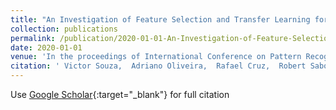 ```yaml
---
title: "An Investigation of Feature Selection and Transfer Learning for Writer-Independent Offline Handwritten Signature Verification"
collection: publications
permalink: /publication/2020-01-01-An-Investigation-of-Feature-Selection-and-Transfer-Learning-for-Writer-Independent-Offline-Handwritten-Signature-Verification
date: 2020-01-01
venue: 'In the proceedings of International Conference on Pattern Recognition (ICPR)'
citation: ' Victor Souza,  Adriano Oliveira,  Rafael Cruz,  Robert Sabourin, &quot;An Investigation of Feature Selection and Transfer Learning for Writer-Independent Offline Handwritten Signature Verification.&quot; In the proceedings of International Conference on Pattern Recognition (ICPR), 2020.'
---
```

Use [Google Scholar](https://scholar.google.com/scholar?q=An+Investigation+of+Feature+Selection+and+Transfer+Learning+for+Writer+Independent+Offline+Handwritten+Signature+Verification){:target="_blank"} for full citation